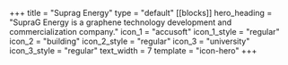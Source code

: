 +++
title = "Suprag Energy"
type = "default"
[[blocks]]
hero_heading = "SupraG Energy is a graphene technology development and commercialization company."
icon_1 = "accusoft"
icon_1_style = "regular"
icon_2 = "building"
icon_2_style = "regular"
icon_3 = "university"
icon_3_style = "regular"
text_width = 7
template = "icon-hero"
+++
